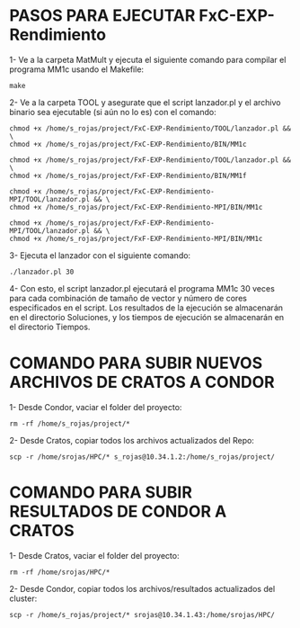 # PASOS PARA EJECUTAR FxC-EXP-Rendimiento

1- Ve a la carpeta MatMult y ejecuta el siguiente comando para compilar el programa MM1c usando el Makefile:
```console
make
```

2- Ve a la carpeta TOOL y asegurate que el script lanzador.pl y el archivo binario sea ejecutable (si aún no lo es) con el comando:
```console
chmod +x /home/s_rojas/project/FxC-EXP-Rendimiento/TOOL/lanzador.pl && \
chmod +x /home/s_rojas/project/FxC-EXP-Rendimiento/BIN/MM1c

chmod +x /home/s_rojas/project/FxF-EXP-Rendimiento/TOOL/lanzador.pl && \
chmod +x /home/s_rojas/project/FxF-EXP-Rendimiento/BIN/MM1f

chmod +x /home/s_rojas/project/FxC-EXP-Rendimiento-MPI/TOOL/lanzador.pl && \
chmod +x /home/s_rojas/project/FxC-EXP-Rendimiento-MPI/BIN/MM1c

chmod +x /home/s_rojas/project/FxF-EXP-Rendimiento-MPI/TOOL/lanzador.pl && \
chmod +x /home/s_rojas/project/FxF-EXP-Rendimiento-MPI/BIN/MM1c
```
3- Ejecuta el lanzador con el siguiente comando:
```console
./lanzador.pl 30
```
4- Con esto, el script lanzador.pl ejecutará el programa MM1c 30 veces para cada combinación de tamaño de vector y número de cores especificados en el script. Los resultados de la ejecución se almacenarán en el directorio Soluciones, y los tiempos de ejecución se almacenarán en el directorio Tiempos.

# COMANDO PARA SUBIR NUEVOS ARCHIVOS DE CRATOS A CONDOR

1- Desde Condor, vaciar el folder del proyecto:
```console
rm -rf /home/s_rojas/project/*
```
2- Desde Cratos, copiar todos los archivos actualizados del Repo:
```console
scp -r /home/srojas/HPC/* s_rojas@10.34.1.2:/home/s_rojas/project/
```

# COMANDO PARA SUBIR RESULTADOS DE CONDOR A CRATOS

1- Desde Cratos, vaciar el folder del proyecto:
```console
rm -rf /home/srojas/HPC/*
```
2- Desde Condor, copiar todos los archivos/resultados actualizados del cluster:
```console
scp -r /home/s_rojas/project/* srojas@10.34.1.43:/home/srojas/HPC/
```

